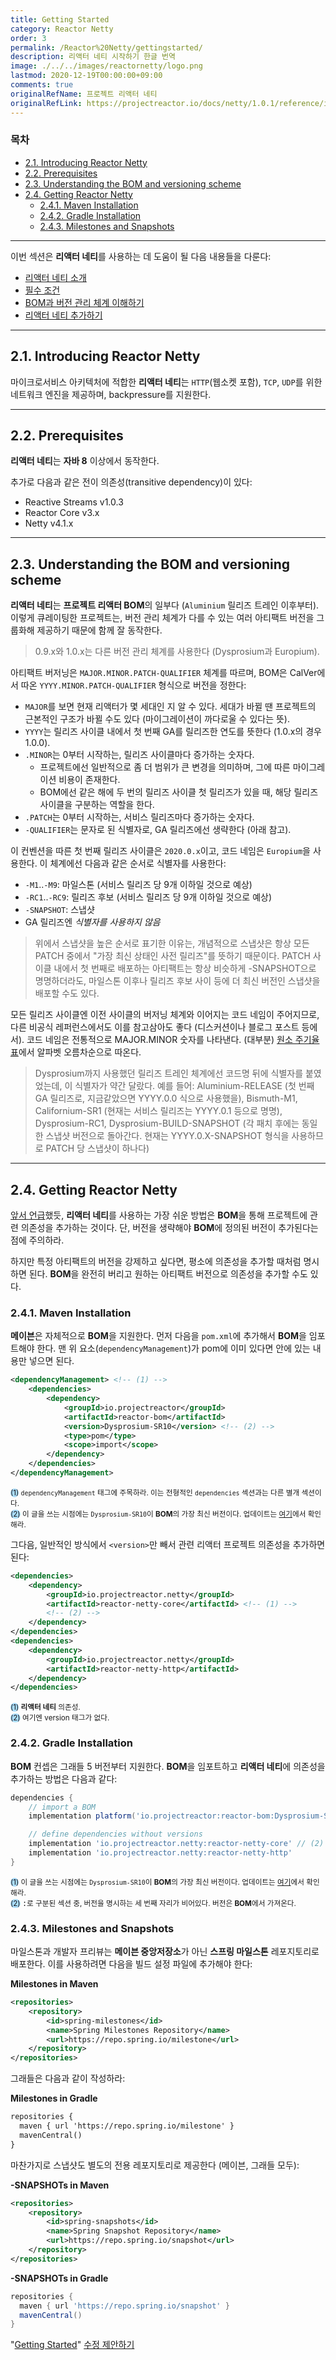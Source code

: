 ```yaml
---
title: Getting Started
category: Reactor Netty
order: 3
permalink: /Reactor%20Netty/gettingstarted/
description: 리액터 네티 시작하기 한글 번역
image: ./../../images/reactornetty/logo.png
lastmod: 2020-12-19T00:00:00+09:00
comments: true
originalRefName: 프로젝트 리액터 네티
originalRefLink: https://projectreactor.io/docs/netty/1.0.1/reference/index.html#getting-started
---
```


### 목차

- [2.1. Introducing Reactor Netty](#21-introducing-reactor-netty)
- [2.2. Prerequisites](#22-prerequisites)
- [2.3. Understanding the BOM and versioning scheme](#23-understanding-the-bom-and-versioning-scheme)
- [2.4. Getting Reactor Netty](#24-getting-reactor-netty)
  + [2.4.1. Maven Installation](#241-maven-installation)
  + [2.4.2. Gradle Installation](#242-gradle-installation)
  + [2.4.3. Milestones and Snapshots](#243-milestones-and-snapshots)

---

이번 섹션은 **리액터 네티**를 사용하는 데 도움이 될 다음 내용들을 다룬다:

- [리액터 네티 소개](#21-introducing-reactor-netty)
- [필수 조건](#22-prerequisites)
- [BOM과 버전 관리 체계 이해하기](#23-understanding-the-bom-and-versioning-scheme)
- [리액터 네티 추가하기](#24-getting-reactor-netty)

---

## 2.1. Introducing Reactor Netty

마이크로서비스 아키텍처에 적합한 **리액터 네티**는 `HTTP`(웹소켓 포함), `TCP`, `UDP`를 위한 네트워크 엔진을 제공하며, backpressure를 지원한다.

---

## 2.2. Prerequisites

**리액터 네티**는 **자바 8** 이상에서 동작한다.

추가로 다음과 같은 전이 의존성(transitive dependency)이 있다:

- Reactive Streams v1.0.3
- Reactor Core v3.x
- Netty v4.1.x

---

## 2.3. Understanding the BOM and versioning scheme

**리액터 네티**는 **프로젝트 리액터 BOM**의 일부다 (`Aluminium` 릴리즈 트레인 이후부터). 이렇게 큐레이팅한 프로젝트는, 버전 관리 체계가 다를 수 있는 여러 아티팩트 버전을 그룹화해 제공하기 때문에 함께 잘 동작한다.

> 0.9.x와 1.0.x는 다른 버전 관리 체계를 사용한다 (Dysprosium과 Europium).

아티팩트 버저닝은 `MAJOR.MINOR.PATCH-QUALIFIER` 체계를 따르며, BOM은 CalVer에서 따온 `YYYY.MINOR.PATCH-QUALIFIER` 형식으로 버전을 정한다:

- `MAJOR`를 보면 현재 리액터가 몇 세대인 지 알 수 있다. 세대가 바뀔 땐 프로젝트의 근본적인 구조가 바뀔 수도 있다 (마이그레이션이 까다로울 수 있다는 뜻).
- `YYYY`는 릴리즈 사이클 내에서 첫 번째 GA를 릴리즈한 연도를 뜻한다 (1.0.x의 경우 1.0.0).
- `.MINOR`는 0부터 시작하는, 릴리즈 사이클마다 증가하는 숫자다.
  - 프로젝트에선 일반적으로 좀 더 범위가 큰 변경을 의미하며, 그에 따른 마이그레이션 비용이 존재한다.
  - BOM에선 같은 해에 두 번의 릴리즈 사이클 첫 릴리즈가 있을 때, 해당 릴리즈 사이클을 구분하는 역할을 한다.
- `.PATCH`는 0부터 시작하는, 서비스 릴리즈마다 증가하는 숫자다.
- `-QUALIFIER`는 문자로 된 식별자로, GA 릴리즈에선 생략한다 (아래 참고).

이 컨벤션을 따른 첫 번째 릴리즈 사이클은 `2020.0.x`이고, 코드 네임은 `Europium`을 사용한다. 이 체계에선 다음과 같은 순서로 식별자를 사용한다:

- `-M1`..`-M9`: 마일스톤 (서비스 릴리즈 당 9개 이하일 것으로 예상)
- `-RC1`..`-RC9`: 릴리즈 후보 (서비스 릴리즈 당 9개 이하일 것으로 예상)
- `-SNAPSHOT`: 스냅샷
- GA 릴리즈엔 *식별자를 사용하지 않음*

> 위에서 스냅샷을 높은 순서로 표기한 이유는, 개념적으로 스냅샷은 항상 모든 PATCH 중에서 "가장 최신 상태인 사전 릴리즈"를 뜻하기 때문이다. PATCH 사이클 내에서 첫 번째로 배포하는 아티팩트는 항상 비슷하게 -SNAPSHOT으로 명명하더라도, 마일스톤 이후나 릴리즈 후보 사이 등에 더 최신 버전인 스냅샷을 배포할 수도 있다.

모든 릴리즈 사이클엔 이전 사이클의 버저닝 체계와 이어지는 코드 네임이 주어지므로, 다른 비공식 레퍼런스에서도 이를 참고삼아도 좋다 (디스커션이나 블로그 포스트 등에서). 코드 네임은 전통적으로 MAJOR.MINOR 숫자를 나타낸다. (대부분) [원소 주기율표](https://en.wikipedia.org/wiki/Periodic_table#Overview)에서 알파벳 오름차순으로 따온다.

> Dysprosium까지 사용했던 릴리즈 트레인 체계에선 코드명 뒤에 식별자를 붙였었는데, 이 식별자가 약간 달랐다. 예를 들어: Aluminium-RELEASE (첫 번째 GA 릴리즈로, 지금같았으면 YYYY.0.0 식으로 사용했을), Bismuth-M1, Californium-SR1 (현재는 서비스 릴리즈는 YYYY.0.1 등으로 명명), Dysprosium-RC1, Dysprosium-BUILD-SNAPSHOT (각 패치 후에는 동일한 스냅샷 버전으로 돌아간다. 현재는 YYYY.0.X-SNAPSHOT 형식을 사용하므로 PATCH 당 스냅샷이 하나다)

---

## 2.4. Getting Reactor Netty

[앞서 언급](#23-understanding-the-bom-and-versioning-scheme)했듯, **리액터 네티**를 사용하는 가장 쉬운 방법은 **BOM**을 통해 프로젝트에 관련 의존성을 추가하는 것이다. 단, 버전을 생략해야 **BOM**에 정의된 버전이 추가된다는 점에 주의하라.

하지만 특정 아티팩트의 버전을 강제하고 싶다면, 평소에 의존성을 추가할 때처럼 명시하면 된다. **BOM**을 완전히 버리고 원하는 아티팩트 버전으로 의존성을 추가할 수도 있다.

### 2.4.1. Maven Installation

**메이븐**은 자체적으로 **BOM**을 지원한다. 먼저 다음을 `pom.xml`에 추가해서 **BOM**을 임포트해야 한다. 맨 위 요소(`dependencyManagement`)가 pom에 이미 있다면 안에 있는 내용만 넣으면 된다.

```xml
<dependencyManagement> <!-- (1) -->
    <dependencies>
        <dependency>
            <groupId>io.projectreactor</groupId>
            <artifactId>reactor-bom</artifactId>
            <version>Dysprosium-SR10</version> <!-- (2) -->
            <type>pom</type>
            <scope>import</scope>
        </dependency>
    </dependencies>
</dependencyManagement>
```
<small><span style="background-color: #a9dcfc; border-radius: 50px;">(1)</span> `dependencyManagement` 태그에 주목하라. 이는 전형적인 `dependencies` 섹션과는 다른 별개 섹션이다.</small><br>
<small><span style="background-color: #a9dcfc; border-radius: 50px;">(2)</span> 이 글을 쓰는 시점에는 `Dysprosium-SR10`이 **BOM**의 가장 최신 버전이다. 업데이트는 [여기](https://github.com/reactor/reactor/releases)에서 확인해라.</small>

그다음, 일반적인 방식에서 `<version>`만 빼서 관련 리액터 프로젝트 의존성을 추가하면 된다:

```xml
<dependencies>
    <dependency>
        <groupId>io.projectreactor.netty</groupId>
        <artifactId>reactor-netty-core</artifactId> <!-- (1) -->
        <!-- (2) -->
    </dependency>
</dependencies>
<dependencies>
    <dependency>
        <groupId>io.projectreactor.netty</groupId>
        <artifactId>reactor-netty-http</artifactId>
    </dependency>
</dependencies>
```
<small><span style="background-color: #a9dcfc; border-radius: 50px;">(1)</span> **리액터 네티** 의존성.</small><br>
<small><span style="background-color: #a9dcfc; border-radius: 50px;">(2)</span> 여기엔 version 태그가 없다.</small>

### 2.4.2. Gradle Installation

**BOM** 컨셉은 그래들 5 버전부터 지원한다. **BOM**을 임포트하고 **리액터 네티**에 의존성을 추가하는 방법은 다음과 같다:

```gradle
dependencies {
    // import a BOM
    implementation platform('io.projectreactor:reactor-bom:Dysprosium-SR10') // (1)

    // define dependencies without versions
    implementation 'io.projectreactor.netty:reactor-netty-core' // (2)
    implementation 'io.projectreactor.netty:reactor-netty-http'
}
```
<small><span style="background-color: #a9dcfc; border-radius: 50px;">(1)</span> 이 글을 쓰는 시점에는 `Dysprosium-SR10`이 **BOM**의 가장 최신 버전이다. 업데이트는 [여기](https://github.com/reactor/reactor/releases)에서 확인해라.</small><br>
<small><span style="background-color: #a9dcfc; border-radius: 50px;">(2)</span> </small>`:`<small>로 구분된 섹션 중, 버전을 명시하는 세 번째 자리가 비어있다. 버전은 **BOM**에서 가져온다.</small>

### 2.4.3. Milestones and Snapshots

마일스톤과 개발자 프리뷰는 **메이븐 중앙저장소**가 아닌 **스프링 마일스톤** 레포지토리로 배포한다. 이를 사용하려면 다음을 빌드 설정 파일에 추가해야 한다:

**Milestones in Maven**

```xml
<repositories>
	<repository>
		<id>spring-milestones</id>
		<name>Spring Milestones Repository</name>
		<url>https://repo.spring.io/milestone</url>
	</repository>
</repositories>
```

그래들은 다음과 같이 작성하라:

**Milestones in Gradle**

```xml
repositories {
  maven { url 'https://repo.spring.io/milestone' }
  mavenCentral()
}
```

마찬가지로 스냅샷도 별도의 전용 레포지토리로 제공한다 (메이븐, 그래들 모두):

**-SNAPSHOTs in Maven**

```xml
<repositories>
	<repository>
		<id>spring-snapshots</id>
		<name>Spring Snapshot Repository</name>
		<url>https://repo.spring.io/snapshot</url>
	</repository>
</repositories>
```

**-SNAPSHOTs in Gradle**

```gradle
repositories {
  maven { url 'https://repo.spring.io/snapshot' }
  mavenCentral()
}
```

"[Getting Started](https://projectreactor.io/docs/netty/1.0.1/reference/index.html#getting-started)" [수정 제안하기](https://github.com/reactor/reactor-netty/edit/master/docs/asciidoc/getting-started.adoc)